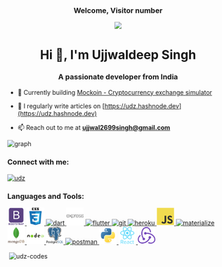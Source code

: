 <!-- <img src="https://i.imgur.com/qUFn346.png" width="100%"/> -->

<!-- <img src="https://media.giphy.com/media/ZVik7pBtu9dNS/giphy.gif" width="40%" align="right"/> -->

<!-- # `Web application developer` -->

<!-- ## Projects:
### 1. [E-commerce t-shirt store](https://skuffed-store.herokuapp.com) : [Repo](https://github.com/udz-codes/skuffed-store) 
### 2. [Pholio - Portfolio webpage creator](https://pholio.tech) : [Repo](https://github.com/udz-codes/Pholio)
### 3. [Notelor - Notepad Appication](https://notelor.herokuapp.com/) : [Repo](https://github.com/udz-codes/Notelor) 

## Blog posts:
### 1. [Use GraphQL with Flutter](https://udz.hashnode.dev/flutter-gql)

<p><br>
  <p align="right"><a href="https://pholio.tech/udz-codes"><img src="https://i.imgur.com/EAIRn83.png" width="240"></a></p>
  <h1 align="right"><a href="https://www.linkedin.com/in/udz">Linkedin</a> | <a href="https://twitter.com/udz_codes">Twitter</a></h1>
</p>
 -->

<div align="center"><h3>Welcome, Visitor number</h3><img src="https://profile-counter.glitch.me/udz-codes/count.svg"/></div>
<h1 align="center">Hi 👋, I'm Ujjwaldeep Singh</h1>
<h3 align="center">A passionate developer from India</h3>

- 🚧 Currently building [Mockoin - Cryptocurrency exchange simulator](https://github.com/udz-codes/mockoin)

- 📝 I regularly write articles on [https://udz.hashnode.dev](https://udz.hashnode.dev)

- 📫 Reach out to me at **ujjwal2699singh@gmail.com**

<img src="https://activity-graph.herokuapp.com/graph?username=udz-codes&theme=react-dark&hide_border=true" alt="graph" />

<h3 align="left">Connect with me:</h3>
<p align="left">
<a href="https://linkedin.com/in/udz" target="blank"><img align="center" src="https://raw.githubusercontent.com/rahuldkjain/github-profile-readme-generator/master/src/images/icons/Social/linked-in-alt.svg" alt="udz" height="30" width="40" /></a>
</p>

<h3 align="left">Languages and Tools:</h3>
<p align="left"> <a href="https://getbootstrap.com" target="_blank"> <img src="https://raw.githubusercontent.com/devicons/devicon/master/icons/bootstrap/bootstrap-plain-wordmark.svg" alt="bootstrap" width="40" height="40"/> </a> <a href="https://www.w3schools.com/css/" target="_blank"> <img src="https://raw.githubusercontent.com/devicons/devicon/master/icons/css3/css3-original-wordmark.svg" alt="css3" width="40" height="40"/> </a> <a href="https://dart.dev" target="_blank"> <img src="https://www.vectorlogo.zone/logos/dartlang/dartlang-icon.svg" alt="dart" width="40" height="40"/> </a> <a href="https://expressjs.com" target="_blank"> <img src="https://raw.githubusercontent.com/devicons/devicon/master/icons/express/express-original-wordmark.svg" alt="express" width="40" height="40"/> </a> <a href="https://flutter.dev" target="_blank"> <img src="https://www.vectorlogo.zone/logos/flutterio/flutterio-icon.svg" alt="flutter" width="40" height="40"/> </a> <a href="https://git-scm.com/" target="_blank"> <img src="https://www.vectorlogo.zone/logos/git-scm/git-scm-icon.svg" alt="git" width="40" height="40"/> </a> <a href="https://heroku.com" target="_blank"> <img src="https://www.vectorlogo.zone/logos/heroku/heroku-icon.svg" alt="heroku" width="40" height="40"/> </a> <a href="https://developer.mozilla.org/en-US/docs/Web/JavaScript" target="_blank"> <img src="https://raw.githubusercontent.com/devicons/devicon/master/icons/javascript/javascript-original.svg" alt="javascript" width="40" height="40"/> </a> <a href="https://materializecss.com/" target="_blank"> <img src="https://raw.githubusercontent.com/prplx/svg-logos/5585531d45d294869c4eaab4d7cf2e9c167710a9/svg/materialize.svg" alt="materialize" width="40" height="40"/> </a> <a href="https://www.mongodb.com/" target="_blank"> <img src="https://raw.githubusercontent.com/devicons/devicon/master/icons/mongodb/mongodb-original-wordmark.svg" alt="mongodb" width="40" height="40"/> </a> <a href="https://nodejs.org" target="_blank"> <img src="https://raw.githubusercontent.com/devicons/devicon/master/icons/nodejs/nodejs-original-wordmark.svg" alt="nodejs" width="40" height="40"/> </a> <a href="https://www.postgresql.org" target="_blank"> <img src="https://raw.githubusercontent.com/devicons/devicon/master/icons/postgresql/postgresql-original-wordmark.svg" alt="postgresql" width="40" height="40"/> </a> <a href="https://postman.com" target="_blank"> <img src="https://www.vectorlogo.zone/logos/getpostman/getpostman-icon.svg" alt="postman" width="40" height="40"/> </a> <a href="https://www.python.org" target="_blank"> <img src="https://raw.githubusercontent.com/devicons/devicon/master/icons/python/python-original.svg" alt="python" width="40" height="40"/> </a> <a href="https://reactjs.org/" target="_blank"> <img src="https://raw.githubusercontent.com/devicons/devicon/master/icons/react/react-original-wordmark.svg" alt="react" width="40" height="40"/> </a> <a href="https://redux.js.org" target="_blank"> <img src="https://raw.githubusercontent.com/devicons/devicon/master/icons/redux/redux-original.svg" alt="redux" width="40" height="40"/> </a> </p

<p>&nbsp;<img align="center" src="https://github-readme-stats.vercel.app/api?username=udz-codes&show_icons=true&theme=algolia" alt="udz-codes" /></p>
